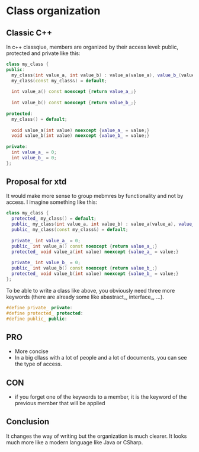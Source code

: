# Class organization

## Classic C++

In c++ classqiue, members are organized by their access level: public, protected and private like this:

```c++
class my_class {
public:
  my_class(int value_a, int value_b) : value_a(value_a), value_b_(value_b) {}
  my_class(const my_class&) = default;
  
  int value_a() const noexcept {return value_a_;}
  
  int value_b() const noexcept {return value_b_;}
  
protected:
  my_class() = default;
  
  void value_a(int value) noexcept {value_a_ = value;}
  void value_b(int value) noexcept {value_b_ = value;}
  
private:
  int value_a_ = 0;
  int value_b_ = 0;
};
```

## Proposal for xtd

It would make more sense to group mebmres by functionality and not by access. I imagine something like this:

```c++
class my_class {
  protected_ my_class() = default;
  public_ my_class(int value_a, int value_b) : value_a(value_a), value_b_(value_b) {}
  public_ my_class(const my_class&) = default;
  
  private_ int value_a_ = 0;
  public_ int value_a() const noexcept {return value_a_;}
  protected_ void value_a(int value) noexcept {value_a_ = value;}
  
  private_ int value_b_ = 0;
  public_ int value_b() const noexcept {return value_b_;}
  protected_ void value_b(int value) noexcept {value_b_ = value;}    
};
```

To be able to write a class like above, you obviously need three more keywords (there are already some like abastract_, interface_, ...).

```c++
#define private_ private:
#define protected_ protected:
#define public_ public:
```

## PRO

* More concise
* In a big cllass with a lot of people and a lot of documents, you can see the type of access.

## CON

* if you forget one of the keywords to a member, it is the keyword of the previous member that will be applied

## Conclusion

It changes the way of writing but the organization is much clearer.
It looks much more like a modern language like Java or CSharp.
